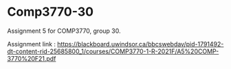 # Comp3770-30

Assignment 5 for COMP3770, group 30.

Assignment link : https://blackboard.uwindsor.ca/bbcswebdav/pid-1791492-dt-content-rid-25685800_1/courses/COMP3770-1-R-2021F/A5%20COMP-3770%20F21.pdf


